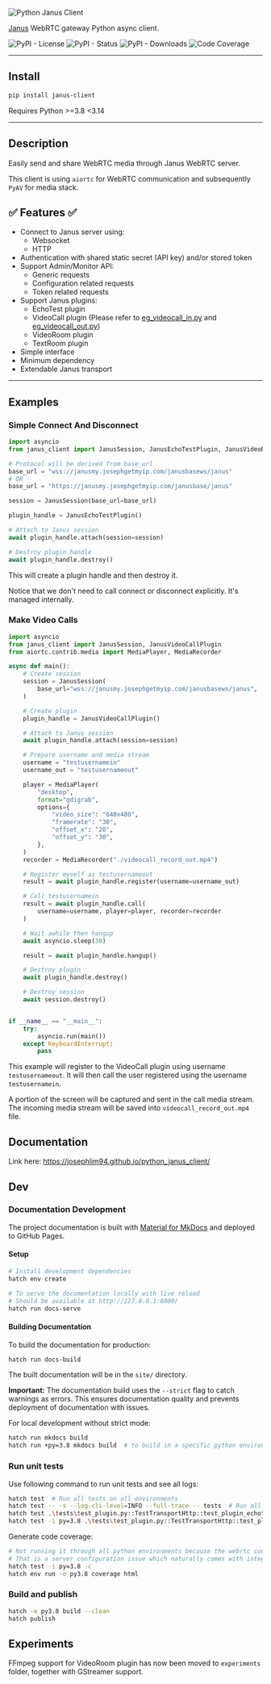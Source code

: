 ![Python Janus Client](https://raw.githubusercontent.com/josephlim94/python_janus_client/refs/heads/master/python_janus_client_logo.svg "Python Janus Client")


[Janus](https://github.com/meetecho/janus-gateway) WebRTC gateway Python async client.

![PyPI - License](https://img.shields.io/pypi/l/janus-client)
![PyPI - Status](https://img.shields.io/pypi/status/janus-client)
![PyPI - Downloads](https://img.shields.io/pypi/dm/janus-client)
![Code Coverage](https://img.shields.io/badge/coverage-82%25-brightgreen)

---

## Install

```bash
pip install janus-client
```

Requires Python >=3.8 <3.14

---

## Description

Easily send and share WebRTC media through Janus WebRTC server.

This client is using `aiortc` for WebRTC communication and subsequently `PyAV` for media stack.

## ✅ Features ✅

- Connect to Janus server using:
  - Websocket
  - HTTP
- Authentication with shared static secret (API key) and/or stored token
- Support Admin/Monitor API:
  - Generic requests
  - Configuration related requests
  - Token related requests
- Support Janus plugins:
  - EchoTest plugin
  - VideoCall plugin (Please refer to [eg_videocall_in.py](./eg_videocall_in.py) and [eg_videocall_out.py](./eg_videocall_out.py))
  - VideoRoom plugin
  - TextRoom plugin
- Simple interface
- Minimum dependency
- Extendable Janus transport

---

## Examples

### Simple Connect And Disconnect

```python
import asyncio
from janus_client import JanusSession, JanusEchoTestPlugin, JanusVideoRoomPlugin

# Protocol will be derived from base_url
base_url = "wss://janusmy.josephgetmyip.com/janusbasews/janus"
# OR
base_url = "https://janusmy.josephgetmyip.com/janusbase/janus"

session = JanusSession(base_url=base_url)

plugin_handle = JanusEchoTestPlugin()

# Attach to Janus session
await plugin_handle.attach(session=session)

# Destroy plugin handle
await plugin_handle.destroy()
```

This will create a plugin handle and then destroy it.

Notice that we don't need to call connect or disconnect explicitly. It's managed internally.

### Make Video Calls

```python
import asyncio
from janus_client import JanusSession, JanusVideoCallPlugin
from aiortc.contrib.media import MediaPlayer, MediaRecorder

async def main():
    # Create session
    session = JanusSession(
        base_url="wss://janusmy.josephgetmyip.com/janusbasews/janus",
    )

    # Create plugin
    plugin_handle = JanusVideoCallPlugin()

    # Attach to Janus session
    await plugin_handle.attach(session=session)

    # Prepare username and media stream
    username = "testusernamein"
    username_out = "testusernameout"

    player = MediaPlayer(
        "desktop",
        format="gdigrab",
        options={
            "video_size": "640x480",
            "framerate": "30",
            "offset_x": "20",
            "offset_y": "30",
        },
    )
    recorder = MediaRecorder("./videocall_record_out.mp4")

    # Register myself as testusernameout
    result = await plugin_handle.register(username=username_out)

    # Call testusernamein
    result = await plugin_handle.call(
        username=username, player=player, recorder=recorder
    )

    # Wait awhile then hangup
    await asyncio.sleep(30)

    result = await plugin_handle.hangup()

    # Destroy plugin
    await plugin_handle.destroy()

    # Destroy session
    await session.destroy()


if __name__ == "__main__":
    try:
        asyncio.run(main())
    except KeyboardInterrupt:
        pass
```

This example will register to the VideoCall plugin using username `testusernameout`. It will then call the user registered using the username `testusernamein`.

A portion of the screen will be captured and sent in the call media stream.
The incoming media stream will be saved into `videocall_record_out.mp4` file.

<!-- ## Demo

Use [test_ffmpeg.py](./test_ffmpeg.py) to try streaming a portion of monitor display to Janus videoroom demo.

Result:

Delay of 0.175s

![image](https://github.com/josephlim94/janus_gst_client_py/assets/5723232/739ba55a-71b9-445a-b823-a09a72ae9fb5)

Server ping:

![image](https://github.com/josephlim94/janus_gst_client_py/assets/5723232/e08c3f2d-d12e-4aa3-8c81-3539be4b0304) -->

## Documentation

Link here: https://josephlim94.github.io/python_janus_client/

## Dev

### Documentation Development

The project documentation is built with [Material for MkDocs](https://squidfunk.github.io/mkdocs-material/) and deployed to GitHub Pages.

#### Setup

```bash
# Install development dependencies
hatch env create

# To serve the documentation locally with live reload
# Should be available at http://127.0.0.1:8000/
hatch run docs-serve
```

#### Building Documentation

To build the documentation for production:

```bash
hatch run docs-build
```

The built documentation will be in the `site/` directory.

**Important:** The documentation build uses the `--strict` flag to catch warnings as errors. This ensures documentation quality and prevents deployment of documentation with issues.

For local development without strict mode:

```bash
hatch run mkdocs build
hatch run +py=3.8 mkdocs build  # to build in a specific python environment only, not all
```

### Run unit tests

Use following command to run unit tests and see all logs:

```bash
hatch test  # Run all tests on all environments
hatch test -- -s --log-cli-level=INFO --full-trace -- tests  # Run all tests with all logs on a default environment
hatch test .\tests\test_plugin.py::TestTransportHttp::test_plugin_echotest_create -- -s --log-cli-level=INFO --full-trace  # Run a specific test with all logs on a default environment
hatch test -i py=3.8 .\tests\test_plugin.py::TestTransportHttp::test_plugin_echotest_create -- -s --log-cli-level=INFO --full-trace  # Run a specific test with all logs on a specific environment
```

Generate code coverage:

```bash
# Not running it through all python environments because the webrtc connection might fail to setup.
# That is a server configuration issue which naturally comes with integration tests like these.
hatch test -i py=3.8 -c
hatch env run -e py3.8 coverage html
```

### Build and publish

```bash
hatch -e py3.8 build --clean
hatch publish
```
## Experiments

FFmpeg support for VideoRoom plugin has now been moved to `experiments` folder, together with GStreamer support.
